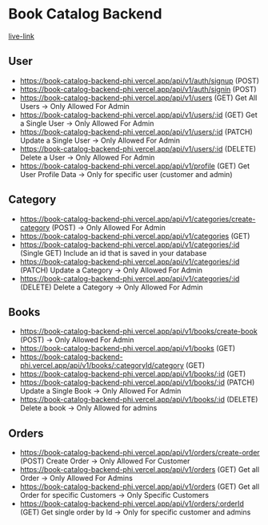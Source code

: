 # Book Catalog Backend

[live-link](https://book-catalog-backend-phi.vercel.app)

## User

- https://book-catalog-backend-phi.vercel.app/api/v1/auth/signup (POST)
- https://book-catalog-backend-phi.vercel.app/api/v1/auth/signin (POST)
- https://book-catalog-backend-phi.vercel.app/api/v1/users (GET) Get All Users → Only Allowed For Admin
- https://book-catalog-backend-phi.vercel.app/api/v1/users/:id (GET) Get a Single User → Only Allowed For Admin
- https://book-catalog-backend-phi.vercel.app/api/v1/users/:id (PATCH) Update a Single User → Only Allowed For Admin
- https://book-catalog-backend-phi.vercel.app/api/v1/users/:id (DELETE) Delete a User → Only Allowed For Admin
- https://book-catalog-backend-phi.vercel.app/api/v1/profile (GET) Get User Profile Data → Only for specific user (customer and admin)

## Category

- https://book-catalog-backend-phi.vercel.app/api/v1/categories/create-category (POST) → Only Allowed For Admin
- https://book-catalog-backend-phi.vercel.app/api/v1/categories (GET)
- https://book-catalog-backend-phi.vercel.app/api/v1/categories/:id (Single GET) Include an id that is saved in your database
- https://book-catalog-backend-phi.vercel.app/api/v1/categories/:id (PATCH) Update a Category → Only Allowed For Admin
- https://book-catalog-backend-phi.vercel.app/api/v1/categories/:id (DELETE) Delete a Category → Only Allowed For Admin

## Books

- https://book-catalog-backend-phi.vercel.app/api/v1/books/create-book (POST) → Only Allowed For Admin
- https://book-catalog-backend-phi.vercel.app/api/v1/books (GET)
- https://book-catalog-backend-phi.vercel.app/api/v1/books/:categoryId/category (GET)
- https://book-catalog-backend-phi.vercel.app/api/v1/books/:id (GET)
- https://book-catalog-backend-phi.vercel.app/api/v1/books/:id (PATCH) Update a Single Book → Only Allowed For Admin
- https://book-catalog-backend-phi.vercel.app/api/v1/books/:id (DELETE) Delete a book → Only Allowed for admins

## Orders

- https://book-catalog-backend-phi.vercel.app/api/v1/orders/create-order (POST) Create Order → Only Allowed For Customer
- https://book-catalog-backend-phi.vercel.app/api/v1/orders (GET) Get all Order → Only Allowed For Admins
- https://book-catalog-backend-phi.vercel.app/api/v1/orders (GET) Get all Order for specific Customers → Only Specific Customers
- https://book-catalog-backend-phi.vercel.app/api/v1/orders/:orderId (GET) Get single order by Id → Only for specific customer and admins
